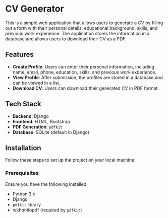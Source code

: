 # CV Generator

This is a simple web application that allows users to generate a CV by filling out a form with their personal details, educational background, skills, and previous work experience. The application stores the information in a database and allows users to download their CV as a PDF.

## Features

- **Create Profile**: Users can enter their personal information, including name, email, phone, education, skills, and previous work experience.
- **View Profile**: After submission, the profiles are stored in a database and can be viewed in a list.
- **Download CV**: Users can download their generated CV in PDF format.

## Tech Stack

- **Backend**: Django
- **Frontend**: HTML, Bootstrap
- **PDF Generation**: `pdfkit`
- **Database**: SQLite (default in Django)

## Installation

Follow these steps to set up the project on your local machine:

### Prerequisites

Ensure you have the following installed:

- Python 3.x
- Django
- `pdfkit` library
- wkhtmltopdf (required by `pdfkit`)


